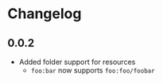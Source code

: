 # Changelog

## 0.0.2

- Added folder support for resources
    - `foo:bar` now supports `foo:foo/foobar`
